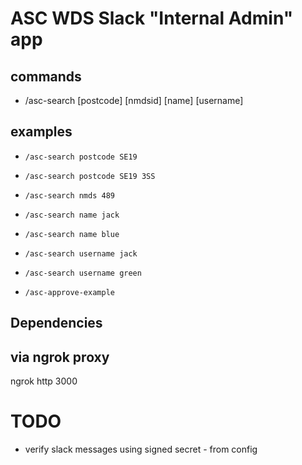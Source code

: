 # ASC WDS Slack "Internal Admin" app

## commands
* /asc-search [postcode] [nmdsid] [name] [username] <value>

## examples
* `/asc-search postcode SE19`
* `/asc-search postcode SE19 3SS`
* `/asc-search nmds 489`
* `/asc-search name jack`
* `/asc-search name blue`
* `/asc-search username jack`
* `/asc-search username green`

* `/asc-approve-example`

## Dependencies


## via ngrok proxy
ngrok http 3000

# TODO
* verify slack messages using signed secret - from config